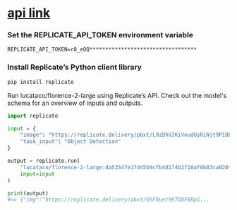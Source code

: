 # [api link](https://replicate.com/lucataco/florence-2-large/api)

### Set the REPLICATE_API_TOKEN environment variable

```env
REPLICATE_API_TOKEN=r8_eOQ**********************************
```

### Install Replicate’s Python client library
```bash
pip install replicate
```

Run lucataco/florence-2-large using Replicate’s API. Check out the model's schema for an overview of inputs and outputs.

```python
import replicate

input = {
    "image": "https://replicate.delivery/pbxt/L9zDhV2KiVnudUyRiNjt9P18LZ98Hrqq5GGdx9szmBCAyEhP/car.jpg",
    "task_input": "Object Detection"
}

output = replicate.run(
    "lucataco/florence-2-large:da53547e17d45b9cfb48174b2f18af8b83ca020fa76db62136bf9c6616762595",
    input=input
)

print(output)
#=> {"img":"https://replicate.delivery/pbxt/OSFBuet9KTQOF6BpG...
````